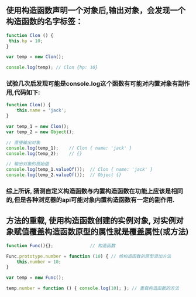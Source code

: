 ## 使用构造函数声明一个对象后,输出对象，会发现一个构造函数的名字标签：
```javascript
function Clon () {
 this.hp = 10;
}

var temp = new Clon();

console.log(temp); // Clon {hp: 10}
```
### 试验几次后发现可能是console.log这个函数有可能对内置对象有副作用,代码如下:

```javascript
function Clon() {
	this.name = 'jack';
}

var temp_1 = new Clon();
var temp_2 = new Object();

// 直接输出对象
console.log(temp_1);	// Clon { name: 'jack' }
console.log(temp_2);	// {}

// 输出对象的原始值
console.log(temp_1.valueOf());	// Clon { name: 'jack' }
console.log(temp_2.valueOf());	// Object {}
```

### 综上所诉, 猜测自定义构造函数与内置构造函数在功能上应该是相同的,但是各种浏览器的api可能对象内置构造函数有一定的副作用.


## 方法的重载, 使用构造函数创建的实例对象, 对实例对象赋值覆盖构造函数原型的属性就是覆盖属性(或方法)
```javascript
function Func(){};				// 构造函数

Func.prototype.number = function (10) {	// 给构造函数的原型添加方法
	this.number = 10;
}

var temp = new Func();

temp.number = function () { console.log(10); };	// 重载构造函数的方法
```
